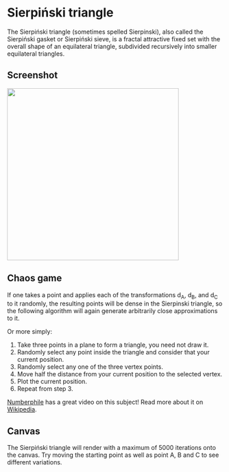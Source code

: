 # Sierpiński triangle

The Sierpiński triangle (sometimes spelled Sierpinski), also called the Sierpiński gasket or Sierpiński sieve, is a fractal attractive fixed set with the overall shape of an equilateral triangle, subdivided recursively into smaller equilateral triangles.

## Screenshot

<img src="https://user-images.githubusercontent.com/72305598/134038738-08dacca6-00cd-4faa-b9a0-8f203657e3f0.png" width="400">

## Chaos game

If one takes a point and applies each of the transformations d<sub>A</sub>, d<sub>B</sub>, and d<sub>C</sub> to it randomly, the resulting points will be dense in the Sierpinski triangle, so the following algorithm will again generate arbitrarily close approximations to it.

Or more simply:

1. Take three points in a plane to form a triangle, you need not draw it.
1. Randomly select any point inside the triangle and consider that your current position.
1. Randomly select any one of the three vertex points.
1. Move half the distance from your current position to the selected vertex.
1. Plot the current position.
1. Repeat from step 3.

[Numberphile](https://youtu.be/kbKtFN71Lfs) has a great video on this subject!
Read more about it on [Wikipedia](https://en.wikipedia.org/wiki/Sierpi%C5%84ski_triangle).

## Canvas

The Sierpiński triangle will render with a maximum of 5000 iterations onto the canvas. Try moving the starting point as well as point A, B and C to see different variations.
